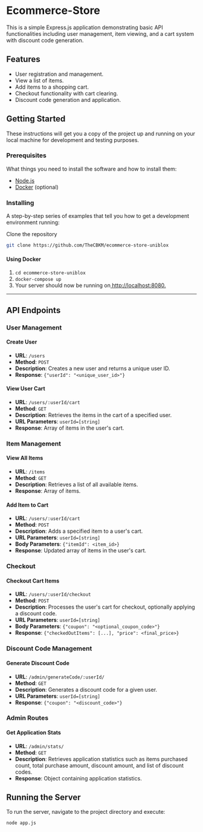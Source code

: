 # Ecommerce-Store

This is a simple Express.js application demonstrating basic API functionalities including user management, item viewing, and a cart system with discount code generation.

## Features

- User registration and management.
- View a list of items.
- Add items to a shopping cart.
- Checkout functionality with cart clearing.
- Discount code generation and application.

## Getting Started

These instructions will get you a copy of the project up and running on your local machine for development and testing purposes.

### Prerequisites

What things you need to install the software and how to install them:

- [Node.js](https://nodejs.org/)
- [Docker](https://www.docker.com/) (optional)

### Installing

A step-by-step series of examples that tell you how to get a development environment running:

Clone the repository

```bash
git clone https://github.com/TheCBKM/ecommerce-store-uniblox
```

#### Using Docker

1.  `cd ecommerce-store-uniblox`
2.  `docker-compose up`
3.  Your server should now be running on[ http://localhost:8080.](http://localhost:8080)

---

## API Endpoints

### User Management

#### Create User

- **URL**: `/users`
- **Method**: `POST`
- **Description**: Creates a new user and returns a unique user ID.
- **Response**: `{"userId": "<unique_user_id>"}`

#### View User Cart

- **URL**: `/users/:userId/cart`
- **Method**: `GET`
- **Description**: Retrieves the items in the cart of a specified user.
- **URL Parameters**: `userId=[string]`
- **Response**: Array of items in the user's cart.

### Item Management

#### View All Items

- **URL**: `/items`
- **Method**: `GET`
- **Description**: Retrieves a list of all available items.
- **Response**: Array of items.

#### Add Item to Cart

- **URL**: `/users/:userId/cart`
- **Method**: `POST`
- **Description**: Adds a specified item to a user's cart.
- **URL Parameters**: `userId=[string]`
- **Body Parameters**: `{"itemId": <item_id>}`
- **Response**: Updated array of items in the user's cart.

### Checkout

#### Checkout Cart Items

- **URL**: `/users/:userId/checkout`
- **Method**: `POST`
- **Description**: Processes the user's cart for checkout, optionally applying a discount code.
- **URL Parameters**: `userId=[string]`
- **Body Parameters**: `{"coupon": "<optional_coupon_code>"}`
- **Response**: `{"checkedOutItems": [...], "price": <final_price>}`

### Discount Code Management

#### Generate Discount Code

- **URL**: `/admin/generateCode/:userId/`
- **Method**: `GET`
- **Description**: Generates a discount code for a given user.
- **URL Parameters**: `userId=[string]`
- **Response**: `{"coupon": "<discount_code>"}`

### Admin Routes

#### Get Application Stats

- **URL**: `/admin/stats/`
- **Method**: `GET`
- **Description**: Retrieves application statistics such as items purchased count, total purchase amount, discount amount, and list of discount codes.
- **Response**: Object containing application statistics.

## Running the Server

To run the server, navigate to the project directory and execute:

```bash
node app.js
